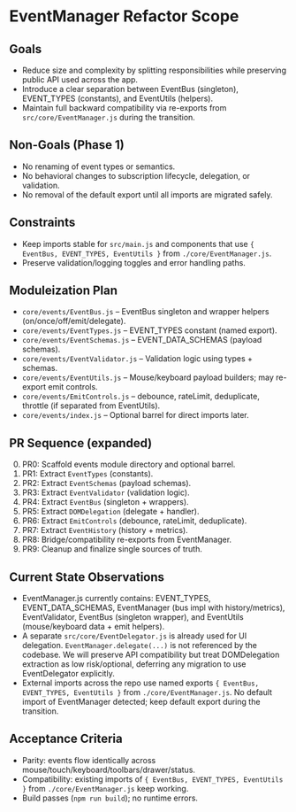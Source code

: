 # EventManager Refactor Scope

## Goals
- Reduce size and complexity by splitting responsibilities while preserving public API used across the app.
- Introduce a clear separation between EventBus (singleton), EVENT_TYPES (constants), and EventUtils (helpers).
- Maintain full backward compatibility via re-exports from `src/core/EventManager.js` during the transition.

## Non-Goals (Phase 1)
- No renaming of event types or semantics.
- No behavioral changes to subscription lifecycle, delegation, or validation.
- No removal of the default export until all imports are migrated safely.

## Constraints
- Keep imports stable for `src/main.js` and components that use `{ EventBus, EVENT_TYPES, EventUtils }` from `./core/EventManager.js`.
- Preserve validation/logging toggles and error handling paths.

## Moduleization Plan
- `core/events/EventBus.js` – EventBus singleton and wrapper helpers (on/once/off/emit/delegate).
- `core/events/EventTypes.js` – EVENT_TYPES constant (named export).
- `core/events/EventSchemas.js` – EVENT_DATA_SCHEMAS (payload schemas).
- `core/events/EventValidator.js` – Validation logic using types + schemas.
- `core/events/EventUtils.js` – Mouse/keyboard payload builders; may re-export emit controls.
- `core/events/EmitControls.js` – debounce, rateLimit, deduplicate, throttle (if separated from EventUtils).
- `core/events/index.js` – Optional barrel for direct imports later.

## PR Sequence (expanded)
0. PR0: Scaffold events module directory and optional barrel.
1. PR1: Extract `EventTypes` (constants).
2. PR2: Extract `EventSchemas` (payload schemas).
3. PR3: Extract `EventValidator` (validation logic).
4. PR4: Extract `EventBus` (singleton + wrappers).
5. PR5: Extract `DOMDelegation` (delegate + handler).
6. PR6: Extract `EmitControls` (debounce, rateLimit, deduplicate).
7. PR7: Extract `EventHistory` (history + metrics).
8. PR8: Bridge/compatibility re-exports from EventManager.
9. PR9: Cleanup and finalize single sources of truth.

## Current State Observations
- EventManager.js currently contains: EVENT_TYPES, EVENT_DATA_SCHEMAS, EventManager (bus impl with history/metrics), EventValidator, EventBus (singleton wrapper), and EventUtils (mouse/keyboard data + emit helpers).
- A separate `src/core/EventDelegator.js` is already used for UI delegation. `EventManager.delegate(...)` is not referenced by the codebase. We will preserve API compatibility but treat DOMDelegation extraction as low risk/optional, deferring any migration to use EventDelegator explicitly.
- External imports across the repo use named exports `{ EventBus, EVENT_TYPES, EventUtils }` from `./core/EventManager.js`. No default import of EventManager detected; keep default export during the transition.

## Acceptance Criteria
- Parity: events flow identically across mouse/touch/keyboard/toolbars/drawer/status.
- Compatibility: existing imports of `{ EventBus, EVENT_TYPES, EventUtils }` from `./core/EventManager.js` keep working.
- Build passes (`npm run build`); no runtime errors.
